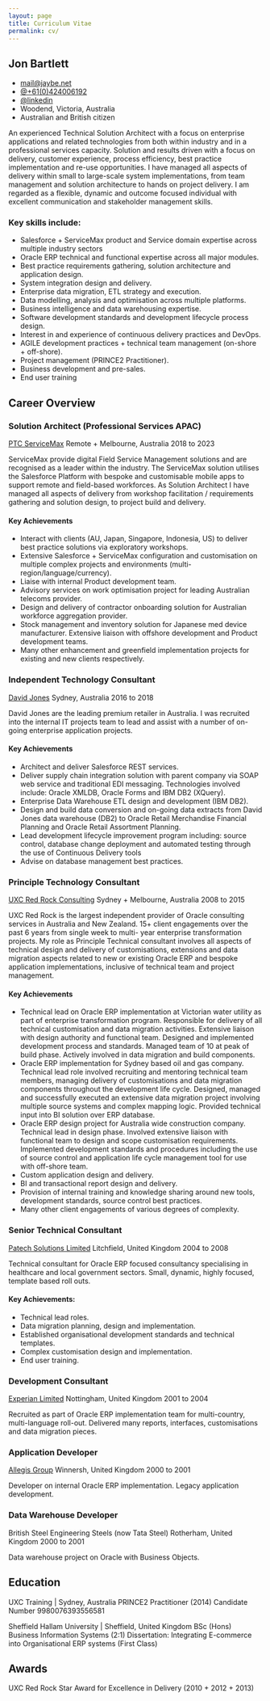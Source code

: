 ```yaml
---
layout: page
title: Curriculum Vitae
permalink: cv/
---
```

## Jon Bartlett

<ul class="fa-ul">
  <li><i class="fa-li fa fa-envelope-o"></i><a href="mailto:mail@jaybe.net">mail@jaybe.net</a></li>
  <li><i class="fa-li fa fa-phone"></i><a href="tel:+61424006192">@+61(0)424006192</a></li>
  <li><i class="fa-li fa fa-linkedin"></i><a href="https://au.linkedin.com/in/bartlettjon">@linkedin</a></li>
  <li><i class="fa-li fa-location-dot"></i>Woodend, Victoria, Australia</li>
  <li><i class="fa-li fa-passport"></i>Australian and British citizen</li>
</ul>

An experienced Technical Solution Architect with a focus on enterprise applications and related technologies from both within industry and in a professional services capacity. Solution and results driven with a focus on delivery, customer experience, process efficiency, best practice implementation and re-use opportunities. I have managed all aspects of delivery within small to large-scale system implementations, from team management and solution architecture to hands on project delivery. I am regarded as a flexible, dynamic and outcome focused individual with excellent communication and stakeholder management skills.

### Key skills include:
* Salesforce + ServiceMax product and Service domain expertise across multiple industry sectors
* Oracle ERP technical and functional expertise across all major modules.
* Best practice requirements gathering, solution architecture and application design.
* System integration design and delivery.
* Enterprise data migration, ETL strategy and execution.
* Data modelling, analysis and optimisation across multiple platforms.
* Business intelligence and data warehousing expertise.
* Software development standards and development lifecycle process design.
* Interest in and experience of continuous delivery practices and DevOps.
* AGILE development practices + technical team management (on-shore + off-shore).
* Project management (PRINCE2 Practitioner).
* Business development and pre-sales.
* End user training


## Career Overview

### Solution Architect (Professional Services APAC)
[PTC ServiceMax](www.servicemax.com)
Remote + Melbourne, Australia
2018 to 2023

ServiceMax provide digital Field Service Management solutions and are recognised as a leader within the industry. The ServiceMax solution utilises the Salesforce Platform with bespoke and customisable mobile apps to support remote and field-based workforces. As Solution Architect I have managed all aspects of delivery from workshop facilitation / requirements gathering and solution design, to project build and delivery.

#### Key Achievements

* Interact with clients (AU, Japan, Singapore, Indonesia, US) to deliver best practice solutions via exploratory workshops.
* Extensive Salesforce + ServiceMax configuration and customisation on multiple complex projects and environments (multi-region/language/currency).
* Liaise with internal Product development team.
* Advisory services on work optimisation project for leading Australian telecoms provider.
* Design and delivery of contractor onboarding solution for Australian workforce aggregation provider.
* Stock management and inventory solution for Japanese med device manufacturer. Extensive liaison with offshore development and Product development teams.
* Many other enhancement and greenfield implementation projects for existing and new clients respectively.


### Independent Technology Consultant
[David Jones](http://www.davidjones.com.au)
Sydney, Australia
2016 to 2018

David Jones are the leading premium retailer in Australia. I was recruited into the internal IT projects team to lead and assist with a number of on-going enterprise application projects.

#### Key Achievements
* Architect and deliver Salesforce REST services.
* Deliver supply chain integration solution with parent company via SOAP web service and traditional EDI messaging. Technologies involved include: Oracle XMLDB, Oracle Forms and IBM DB2 (XQuery).
* Enterprise Data Warehouse ETL design and development (IBM DB2).
* Design and build data conversion and on-going data extracts from David Jones data warehouse (DB2) to Oracle Retail Merchandise Financial Planning and Oracle Retail Assortment Planning. 
* Lead development lifecycle improvement program including: source control, database change deployment and automated testing through the use of Continuous Delivery tools
* Advise on database management best practices.


### Principle Technology Consultant
[UXC Red Rock Consulting](http://www.uxcredrock.com)
Sydney + Melbourne, Australia
2008 to 2015

UXC Red Rock is the largest independent provider of Oracle consulting services in Australia and New Zealand. 15+ client engagements over the past 6 years from single week to multi- year enterprise transformation projects. My role as Principle Technical consultant involves all aspects of technical design and delivery of customisations, extensions and data migration aspects related to new or existing Oracle ERP and bespoke application implementations, inclusive of technical team and project management.

#### Key Achievements
* Technical lead on Oracle ERP implementation at Victorian water utility as part of enterprise transformation program. Responsible for delivery of all technical customisation and data migration activities. Extensive liaison with design authority and functional team. Designed and implemented development process and standards. Managed team of 10 at peak of build phase. Actively involved in data migration and build components.
* Oracle ERP implementation for Sydney based oil and gas company. Technical lead role involved recruiting and mentoring technical team members, managing delivery of customisations and data migration components throughout the development life cycle. Designed, managed and successfully executed an extensive data migration project involving multiple source systems and complex mapping logic. Provided technical input into BI solution over ERP database.
* Oracle ERP design project for Australia wide construction company. Technical lead in design phase. Involved extensive liaison with functional team to design and scope customisation requirements. Implemented development standards and procedures including the use of source control and application life cycle management tool for use with off-shore team.
* Custom application design and delivery.
* BI and transactional report design and delivery.
* Provision of internal training and knowledge sharing around new tools, development standards, source control best practices.
* Many other client engagements of various degrees of complexity.

### Senior Technical Consultant
[Patech Solutions Limited](http://www.patech-solutions.com)
Litchfield, United Kingdom
2004 to 2008

Technical consultant for Oracle ERP focused consultancy specialising in healthcare and local government sectors. Small, dynamic, highly focused, template based roll outs.

#### Key Achievements:

* Technical lead roles.
* Data migration planning, design and implementation.
* Established organisational development standards and technical templates.
* Complex customisation design and implementation.
* End user training.

### Development Consultant
[Experian Limited](http://www.experian.co.uk)
Nottingham, United Kingdom
2001 to 2004

Recruited as part of Oracle ERP implementation team for multi-country, multi-language roll-out. Delivered many reports, interfaces, customisations and data migration pieces.

### Application Developer
[Allegis Group](http://www.allegisgroup.com)
Winnersh, United Kingdom
2000 to 2001

Developer on internal Oracle ERP implementation. Legacy application development.

### Data Warehouse Developer
British Steel Engineering Steels (now Tata Steel)
Rotherham, United Kingdom
2000 to 2001

Data warehouse project on Oracle with Business Objects.

## Education

UXC Training | Sydney, Australia
PRINCE2 Practitioner (2014) Candidate Number 9980076393556581

Sheffield Hallam University | Sheffield, United Kingdom
BSc (Hons) Business Information Systems (2:1)
Dissertation: Integrating E-commerce into Organisational ERP systems (First Class)

## Awards

UXC Red Rock Star Award for Excellence in Delivery (2010 + 2012 + 2013)
